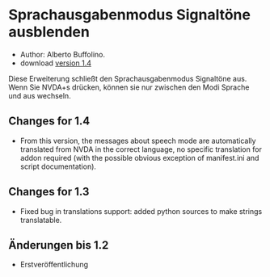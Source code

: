 # Sprachausgabenmodus Signaltöne ausblenden #
*	 Author: Alberto Buffolino.
*	 download [version 1.4][1]

Diese Erweiterung  schließt den Sprachausgabenmodus Signaltöne aus. Wenn Sie
NVDA+s  drücken, können sie nur zwischen den Modi Sprache und aus wechseln.

## Changes for 1.4 ##
*	 From this version, the messages about speech mode are automatically
   translated from NVDA in the correct language, no specific translation for
   addon required (with the possible obvious exception of manifest.ini and
   script documentation).

## Changes for 1.3 ##
*	 Fixed bug in translations support: added python sources to make strings
   translatable.

## Änderungen bis 1.2 ##
*	 Erstveröffentlichung

[1]: http://addons.nvda-project.org/files/get.php?file=nb
